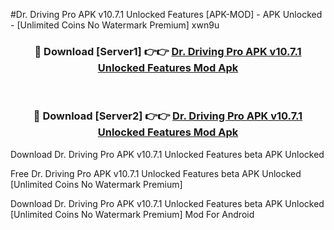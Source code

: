 #Dr. Driving Pro APK v10.7.1 Unlocked Features [APK-MOD] - APK Unlocked - [Unlimited Coins No Watermark Premium] xwn9u



<div align="center">

<h3>🔴 Download [Server1] 👉👉 <a href="https://momento.my/?title=Dr._Driving_Pro_APK_v10.7.1_Unlocked_Features">Dr. Driving Pro APK v10.7.1 Unlocked Features Mod Apk</a></h3><br>

<h3>🔴 Download [Server2] 👉👉 <a href="https://momento.my/?title=Dr._Driving_Pro_APK_v10.7.1_Unlocked_Features">Dr. Driving Pro APK v10.7.1 Unlocked Features Mod Apk</a></h3>
</div>



Download Dr. Driving Pro APK v10.7.1 Unlocked Features beta APK Unlocked

Free Dr. Driving Pro APK v10.7.1 Unlocked Features beta APK Unlocked [Unlimited Coins No Watermark Premium]

Download Dr. Driving Pro APK v10.7.1 Unlocked Features beta APK Unlocked [Unlimited Coins No Watermark Premium] Mod For Android
